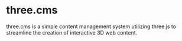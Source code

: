three.cms
=========
three.cms is a simple content management system utilizing three.js to streamline the creation of interactive 3D web content.

